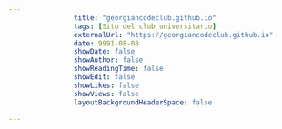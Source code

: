 ---
                title: "georgiancodeclub.github.io"
                tags: [Sito del club universitario]
                externalUrl: "https://georgiancodeclub.github.io"
                date: 9991-08-08
                showDate: false
                showAuthor: false
                showReadingTime: false
                showEdit: false
                showLikes: false
                showViews: false
                layoutBackgroundHeaderSpace: false
                ---

